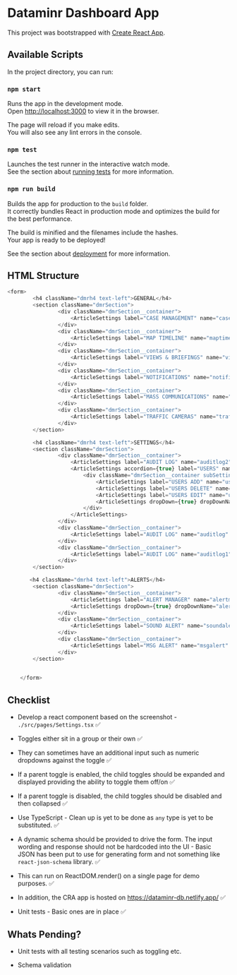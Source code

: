 # Dataminr Dashboard App

This project was bootstrapped with [Create React App](https://github.com/facebook/create-react-app).

## Available Scripts

In the project directory, you can run:

### `npm start`

Runs the app in the development mode.\
Open [http://localhost:3000](http://localhost:3000) to view it in the browser.

The page will reload if you make edits.\
You will also see any lint errors in the console.

### `npm test`

Launches the test runner in the interactive watch mode.\
See the section about [running tests](https://facebook.github.io/create-react-app/docs/running-tests) for more information.

### `npm run build`

Builds the app for production to the `build` folder.\
It correctly bundles React in production mode and optimizes the build for the best performance.

The build is minified and the filenames include the hashes.\
Your app is ready to be deployed!

See the section about [deployment](https://facebook.github.io/create-react-app/docs/deployment) for more information.

## HTML Structure 
```js
<form>
        <h4 className="dmrh4 text-left">GENERAL</h4>
        <section className="dmrSection">
                <div className="dmrSection__container">
                    <ArticleSettings label="CASE MANAGEMENT" name="casemanagement" setFormData={setFormData} formData={formData}/>
                </div>
                <div className="dmrSection__container">
                    <ArticleSettings label="MAP TIMELINE" name="maptimeline" setFormData={setFormData} formData={formData}/>
                </div>
                <div className="dmrSection__container">
                    <ArticleSettings label="VIEWS & BRIEFINGS" name="views" setFormData={setFormData} formData={formData}/>
                </div>
                <div className="dmrSection__container">
                    <ArticleSettings label="NOTIFICATIONS" name="notifications" setFormData={setFormData} formData={formData}/>
                </div>
                <div className="dmrSection__container">
                    <ArticleSettings label="MASS COMMUNICATIONS" name="masscomm" setFormData={setFormData} formData={formData}/>
                </div>
                <div className="dmrSection__container">
                    <ArticleSettings label="TRAFFIC CAMERAS" name="traffic" setFormData={setFormData} formData={formData}/>
                </div>
        </section>

        <h4 className="dmrh4 text-left">SETTINGS</h4>
        <section className="dmrSection">
                <div className="dmrSection__container">
                    <ArticleSettings label="AUDIT LOG" name="auditlog2" setFormData={setFormData} formData={formData}/>
                    <ArticleSettings accordion={true} label="USERS" name="users" setFormData={setFormData} formData={formData}>
                        <div className="dmrSection__container subSettings">
                            <ArticleSettings label="USERS ADD" name="usersadd" setFormData={setFormData} formData={formData} subOf="users"/>
                            <ArticleSettings label="USERS DELETE" name="usersdel" setFormData={setFormData} formData={formData} subOf="users" />
                            <ArticleSettings label="USERS EDIT" name="usersedit" setFormData={setFormData} formData={formData} subOf="users" />
                            <ArticleSettings dropDown={true} dropDownName="maxusersdd" label="MAX USERS" dropDownData={['10', '20', '30', '40', '50', '60']} name="maxusers" setFormData={setFormData} formData={formData} subOf="users" />
                        </div>
                    </ArticleSettings>
                </div>
                <div className="dmrSection__container">
                    <ArticleSettings label="AUDIT LOG" name="auditlog" setFormData={setFormData} formData={formData}/>
                </div>
                <div className="dmrSection__container">
                    <ArticleSettings label="AUDIT LOG" name="auditlog1" setFormData={setFormData} formData={formData}/>
                </div>
        </section>

       <h4 className="dmrh4 text-left">ALERTS</h4>
        <section className="dmrSection">
                <div className="dmrSection__container">
                    <ArticleSettings label="ALERT MANAGER" name="alertm" setFormData={setFormData} formData={formData}/>
                    <ArticleSettings dropDown={true} dropDownName="alertsrulesdd" label="ALERT RULES" dropDownData={['10', '20', '30', '40', '50', '60']} name="alertrules" setFormData={setFormData} formData={formData} />
                </div>
                <div className="dmrSection__container">
                    <ArticleSettings label="SOUND ALERT" name="soundalert" setFormData={setFormData} formData={formData}/>
                </div>
                <div className="dmrSection__container">
                    <ArticleSettings label="MSG ALERT" name="msgalert" setFormData={setFormData} formData={formData} />
                </div>
        </section>

        
    </form>
```

## Checklist

* Develop a react component based on the screenshot - `./src/pages/Settings.tsx`  ✅

* Toggles either sit in a group or their own ✅

* They can sometimes have an additional input such as numeric dropdowns against the toggle ✅

* If a parent toggle is enabled, the child toggles should be expanded and displayed providing the ability to toggle them off/on ✅

* If a parent toggle is disabled, the child toggles should be disabled and then collapsed ✅

* Use TypeScript - Clean up is yet to be done as `any` type is yet to be substituted. ✅

* A dynamic schema should be provided to drive the form. The input wording and response should not be hardcoded into the UI - Basic JSON has been put to use for generating form and not something like `react-json-schema` library. ✅

* This can run on ReactDOM.render() on a single page for demo purposes. ✅

* In addition, the CRA app is hosted on https://dataminr-db.netlify.app/ ✅

* Unit tests - Basic ones are in place ✅

## Whats Pending?

* Unit tests with all testing scenarios such as toggling etc.

* Schema validation 
